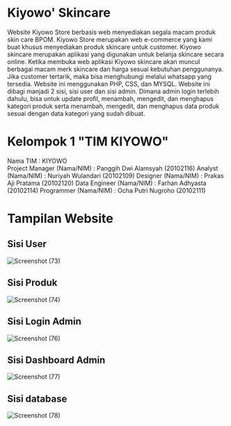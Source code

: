 # Kiyowo' Skincare 
Website Kiyowo Store berbasis web menyediakan segala macam produk skin care BPOM. Kiyowo Store merupakan web e-commerce yang kami buat khusus menyediakan produk skincare untuk customer. Kiyowo skincare merupakan aplikasi yang digunakan untuk belanja skincare secara online. Ketika membuka web aplikasi Kiyowo skincare akan muncul berbagai macam merk skincare dan harga sesuai kebutuhan penggunanya. Jika customer tertarik, maka bisa menghubungi melalui whatsapp yang tersedia.
Website ini menggunakan PHP, CSS, dan MYSQL. Website ini dibagi manjadi 2 sisi, sisi user dan sisi admin. Dimana admin login terlebih dahulu, bisa untuk update profil, menambah, mengedit, dan menghapus kategori produk serta menambah, mengedit, dan menghapus data produk sesuai dengan data kategori yang sudah dibuat.

# Kelompok 1 "TIM KIYOWO"
Nama TIM				            : KIYOWO	
Project Manager (Nama/NIM)	: Panggih Dwi Alamsyah  (20102116)
Analyst (Nama/NIM)			    : Nuriyah Wulandari     (20102109)
Designer (Nama/NIM)		      : Prakas Aji Pratama    (20102120)
Data Engineer (Nama/NIM)		: Farhan Adhyasta       (20102114)
Programmer (Nama/NIM)		    : Ocha Putri Nugroho    (20102111)

# Tampilan Website
## Sisi User
![Screenshot (73)](https://user-images.githubusercontent.com/77487316/149664173-1aa25196-dca7-427d-afbf-4daa4f71d9af.png)

## Sisi Produk 
![Screenshot (74)](https://user-images.githubusercontent.com/77487316/149664287-3c1bce86-09ba-499d-bb17-6fd0f6f7b761.png)

## Sisi Login Admin
![Screenshot (76)](https://user-images.githubusercontent.com/77487316/149664295-7e9f1a15-ce37-4306-9084-a31d5d98e90c.png)

## Sisi Dashboard Admin
![Screenshot (77)](https://user-images.githubusercontent.com/77487316/149664338-63ab3d0b-612d-49ae-bb9a-700a53ebcf79.png)

## Sisi database
![Screenshot (78)](https://user-images.githubusercontent.com/77487316/149664340-062a51fb-9656-445b-acef-92e15210631f.png)
